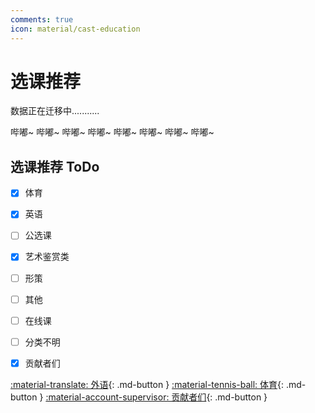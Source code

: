 ```yaml
---
comments: true
icon: material/cast-education
---
```


# 选课推荐

数据正在迁移中...........

哔嘟~ 哔嘟~ 哔嘟~ 哔嘟~ 哔嘟~ 哔嘟~ 哔嘟~ 哔嘟~ 

## 选课推荐 ToDo

- [x] 体育
- [x] 英语
- [ ] 公选课
- [x] 艺术鉴赏类
- [ ] 形策
- [ ] 其他
- [ ] 在线课
- [ ] 分类不明
- [x] 贡献者们



[:material-translate: 外语](Foreign-Language/){: .md-button }
[:material-tennis-ball: 体育](Sports/){: .md-button }
[:material-account-supervisor: 贡献者们](Contributors/){: .md-button }
